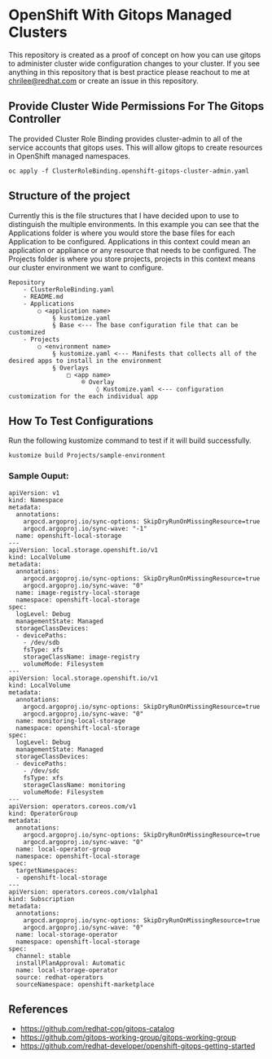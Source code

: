 # OpenShift With Gitops Managed Clusters
This repository is created as a proof of concept on how you can use gitops to administer cluster wide configuration changes to your cluster. If you see anything in this repository that is best practice please reachout to me at chrilee@redhat.com or create an issue in this repository.

## Provide Cluster Wide Permissions For The Gitops Controller
The provided Cluster Role Binding provides cluster-admin to all of the service accounts that gitops uses. This will allow gitops to create resources in OpenShift managed namespaces. 
```
oc apply -f ClusterRoleBinding.openshift-gitops-cluster-admin.yaml
```

## Structure of the project
Currently this is the file structures that I have decided upon to use to distinguish the multiple environments. In this example you can see that the Applications folder is where you would store the base files for each Application to be configured. Applications in this context could mean an application or appliance or any resource that needs to be configured. The Projects folder is where you store projects, projects in this context means our cluster environment we want to configure.
```
Repository
	- ClusterRoleBinding.yaml
	- README.md
	- Applications
		○ <application name>
			§ kustomize.yaml
			§ Base <--- The base configuration file that can be customized
	- Projects
		○ <environment name>
			§ kustomize.yaml <--- Manifests that collects all of the desired apps to install in the environment
			§ Overlays
				□ <app name>
					® Overlay
						◊ Kustomize.yaml <--- configuration customization for the each individual app
```

## How To Test Configurations
Run the following kustomize command to test if it will build successfully.
```
kustomize build Projects/sample-environment
```

### Sample Ouput:
```
apiVersion: v1
kind: Namespace
metadata:
  annotations:
    argocd.argoproj.io/sync-options: SkipDryRunOnMissingResource=true
    argocd.argoproj.io/sync-wave: "-1"
  name: openshift-local-storage
---
apiVersion: local.storage.openshift.io/v1
kind: LocalVolume
metadata:
  annotations:
    argocd.argoproj.io/sync-options: SkipDryRunOnMissingResource=true
    argocd.argoproj.io/sync-wave: "0"
  name: image-registry-local-storage
  namespace: openshift-local-storage
spec:
  logLevel: Debug
  managementState: Managed
  storageClassDevices:
  - devicePaths:
    - /dev/sdb
    fsType: xfs
    storageClassName: image-registry
    volumeMode: Filesystem
---
apiVersion: local.storage.openshift.io/v1
kind: LocalVolume
metadata:
  annotations:
    argocd.argoproj.io/sync-options: SkipDryRunOnMissingResource=true
    argocd.argoproj.io/sync-wave: "0"
  name: monitoring-local-storage
  namespace: openshift-local-storage
spec:
  logLevel: Debug
  managementState: Managed
  storageClassDevices:
  - devicePaths:
    - /dev/sdc
    fsType: xfs
    storageClassName: monitoring
    volumeMode: Filesystem
---
apiVersion: operators.coreos.com/v1
kind: OperatorGroup
metadata:
  annotations:
    argocd.argoproj.io/sync-options: SkipDryRunOnMissingResource=true
    argocd.argoproj.io/sync-wave: "0"
  name: local-operator-group
  namespace: openshift-local-storage
spec:
  targetNamespaces:
  - openshift-local-storage
---
apiVersion: operators.coreos.com/v1alpha1
kind: Subscription
metadata:
  annotations:
    argocd.argoproj.io/sync-options: SkipDryRunOnMissingResource=true
    argocd.argoproj.io/sync-wave: "0"
  name: local-storage-operator
  namespace: openshift-local-storage
spec:
  channel: stable
  installPlanApproval: Automatic
  name: local-storage-operator
  source: redhat-operators
  sourceNamespace: openshift-marketplace
```

## References
- https://github.com/redhat-cop/gitops-catalog
- https://github.com/gitops-working-group/gitops-working-group
- https://github.com/redhat-developer/openshift-gitops-getting-started
